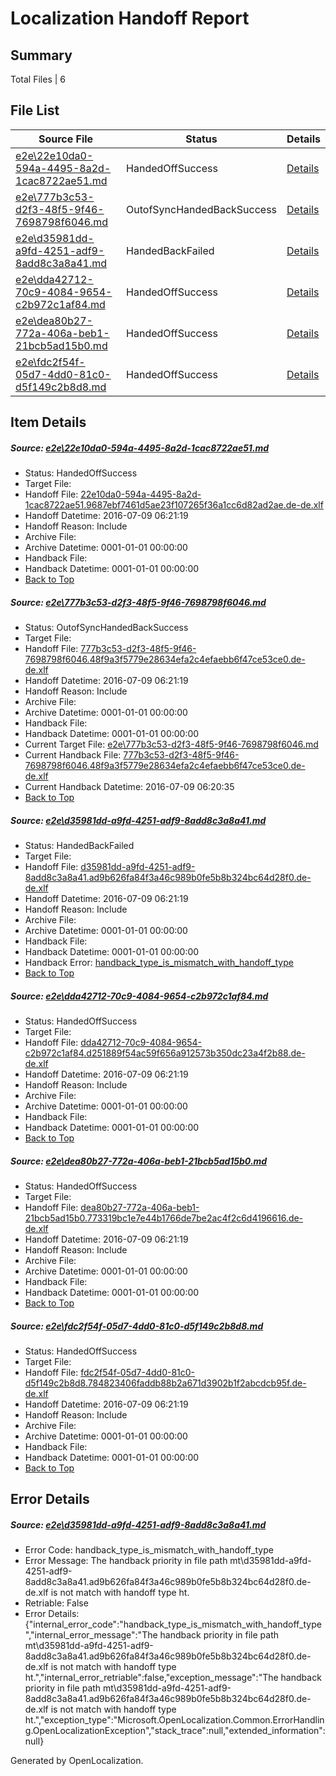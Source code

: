 # <a name='report-top'></a> Localization Handoff Report

## Summary
 Total Files | 6

## File List
 Source File | Status | Details 
 ----------- | ------ | ------- 
 [e2e\22e10da0-594a-4495-8a2d-1cac8722ae51.md](https://github.com/OpenLocalizationTestOrg/oltest/blob/f4ac69caeb051211209fa7dba82ef4007f450782/e2e/22e10da0-594a-4495-8a2d-1cac8722ae51.md) | HandedOffSuccess | [Details](#9a07d3ed551f4cadd8bf9cff50ff9fcf45cd30cc3)
 [e2e\777b3c53-d2f3-48f5-9f46-7698798f6046.md](https://github.com/OpenLocalizationTestOrg/oltest/blob/bf52b378fdb79f2ef45ad5bce3f2625ed290cb58/e2e/777b3c53-d2f3-48f5-9f46-7698798f6046.md) | OutofSyncHandedBackSuccess | [Details](#96d1e3ec9acd678182e4be3a88469203955b7a186)
 [e2e\d35981dd-a9fd-4251-adf9-8add8c3a8a41.md](https://github.com/OpenLocalizationTestOrg/oltest/blob/b9a8c41e7056299a5af5596c1d497410d46bce63/e2e/d35981dd-a9fd-4251-adf9-8add8c3a8a41.md) | HandedBackFailed | [Details](#25ab2722ea47c8f0eb7ee4303562b77efe3a7e6b9)
 [e2e\dda42712-70c9-4084-9654-c2b972c1af84.md](https://github.com/OpenLocalizationTestOrg/oltest/blob/f4ac69caeb051211209fa7dba82ef4007f450782/e2e/dda42712-70c9-4084-9654-c2b972c1af84.md) | HandedOffSuccess | [Details](#4e29c41613b8f36a8b2f093f507f2cf85af4e90610)
 [e2e\dea80b27-772a-406a-beb1-21bcb5ad15b0.md](https://github.com/OpenLocalizationTestOrg/oltest/blob/614df5b0ca7295fe8df5f374dade7b20548a826b/e2e/dea80b27-772a-406a-beb1-21bcb5ad15b0.md) | HandedOffSuccess | [Details](#b5746aa8f5673c80b0a672d430d4448e26738b4811)
 [e2e\fdc2f54f-05d7-4dd0-81c0-d5f149c2b8d8.md](https://github.com/OpenLocalizationTestOrg/oltest/blob/492366abc1daec228193a697b859bddc43e67c08/e2e/fdc2f54f-05d7-4dd0-81c0-d5f149c2b8d8.md) | HandedOffSuccess | [Details](#57827f8b07c26d9695fd9b015c737df44aa62cd113)

## Item Details
##### <a name='9a07d3ed551f4cadd8bf9cff50ff9fcf45cd30cc3'></a> Source: [e2e\22e10da0-594a-4495-8a2d-1cac8722ae51.md](https://github.com/OpenLocalizationTestOrg/oltest/blob/f4ac69caeb051211209fa7dba82ef4007f450782/e2e/22e10da0-594a-4495-8a2d-1cac8722ae51.md)
* Status: HandedOffSuccess
* Target File: 
* Handoff File: [22e10da0-594a-4495-8a2d-1cac8722ae51.9687ebf7461d5ae23f107265f36a1cc6d82ad2ae.de-de.xlf](https://github.com/OpenLocalizationTestOrg/olhandoff-e2e/blob/87d21f57fc98363461a61ab25c2d76bd0fb2cf60/ol-handoff/OpenLocalizationTestOrg/oltest-dede-fly/ci/22e10da0-594a-4495-8a2d-1cac8722ae51.9687ebf7461d5ae23f107265f36a1cc6d82ad2ae.de-de.xlf)
* Handoff Datetime: 2016-07-09 06:21:19
* Handoff Reason: Include
* Archive File: 
* Archive Datetime: 0001-01-01 00:00:00
* Handback File: 
* Handback Datetime: 0001-01-01 00:00:00
* [Back to Top](#report-top)

##### <a name='96d1e3ec9acd678182e4be3a88469203955b7a186'></a> Source: [e2e\777b3c53-d2f3-48f5-9f46-7698798f6046.md](https://github.com/OpenLocalizationTestOrg/oltest/blob/bf52b378fdb79f2ef45ad5bce3f2625ed290cb58/e2e/777b3c53-d2f3-48f5-9f46-7698798f6046.md)
* Status: OutofSyncHandedBackSuccess
* Target File: 
* Handoff File: [777b3c53-d2f3-48f5-9f46-7698798f6046.48f9a3f5779e28634efa2c4efaebb6f47ce53ce0.de-de.xlf](https://github.com/OpenLocalizationTestOrg/olhandoff-e2e/blob/87d21f57fc98363461a61ab25c2d76bd0fb2cf60/ol-handoff/OpenLocalizationTestOrg/oltest-dede-fly/ci/777b3c53-d2f3-48f5-9f46-7698798f6046.48f9a3f5779e28634efa2c4efaebb6f47ce53ce0.de-de.xlf)
* Handoff Datetime: 2016-07-09 06:21:19
* Handoff Reason: Include
* Archive File: 
* Archive Datetime: 0001-01-01 00:00:00
* Handback File: 
* Handback Datetime: 0001-01-01 00:00:00
* Current Target File: [e2e\777b3c53-d2f3-48f5-9f46-7698798f6046.md](https://github.com/OpenLocalizationTestOrg/oltest-dede-fly/blob/c7c647340e0cdd29a1486371a1f656f53298accb/e2e/777b3c53-d2f3-48f5-9f46-7698798f6046.md)
* Current Handback File: [777b3c53-d2f3-48f5-9f46-7698798f6046.48f9a3f5779e28634efa2c4efaebb6f47ce53ce0.de-de.xlf](https://github.com/OpenLocalizationTestOrg/olhandback-e2e/blob/b2621f27f448c5e86ae9164aaa2d66839566d624/ol-handback/OpenLocalizationTestOrg/oltest-dede-fly/ci/777b3c53-d2f3-48f5-9f46-7698798f6046.48f9a3f5779e28634efa2c4efaebb6f47ce53ce0.de-de.xlf)
* Current Handback Datetime: 2016-07-09 06:20:35
* [Back to Top](#report-top)

##### <a name='25ab2722ea47c8f0eb7ee4303562b77efe3a7e6b9'></a> Source: [e2e\d35981dd-a9fd-4251-adf9-8add8c3a8a41.md](https://github.com/OpenLocalizationTestOrg/oltest/blob/b9a8c41e7056299a5af5596c1d497410d46bce63/e2e/d35981dd-a9fd-4251-adf9-8add8c3a8a41.md)
* Status: HandedBackFailed
* Target File: 
* Handoff File: [d35981dd-a9fd-4251-adf9-8add8c3a8a41.ad9b626fa84f3a46c989b0fe5b8b324bc64d28f0.de-de.xlf](https://github.com/OpenLocalizationTestOrg/olhandoff-e2e/blob/87d21f57fc98363461a61ab25c2d76bd0fb2cf60/ol-handoff/OpenLocalizationTestOrg/oltest-dede-fly/ci/d35981dd-a9fd-4251-adf9-8add8c3a8a41.ad9b626fa84f3a46c989b0fe5b8b324bc64d28f0.de-de.xlf)
* Handoff Datetime: 2016-07-09 06:21:19
* Handoff Reason: Include
* Archive File: 
* Archive Datetime: 0001-01-01 00:00:00
* Handback File: 
* Handback Datetime: 0001-01-01 00:00:00
* Handback Error: [handback_type_is_mismatch_with_handoff_type](#25ab2722ea47c8f0eb7ee4303562b77efe3a7e6b9handback_type_is_mismatch_with_handoff_type)
* [Back to Top](#report-top)

##### <a name='4e29c41613b8f36a8b2f093f507f2cf85af4e90610'></a> Source: [e2e\dda42712-70c9-4084-9654-c2b972c1af84.md](https://github.com/OpenLocalizationTestOrg/oltest/blob/f4ac69caeb051211209fa7dba82ef4007f450782/e2e/dda42712-70c9-4084-9654-c2b972c1af84.md)
* Status: HandedOffSuccess
* Target File: 
* Handoff File: [dda42712-70c9-4084-9654-c2b972c1af84.d251889f54ac59f656a912573b350dc23a4f2b88.de-de.xlf](https://github.com/OpenLocalizationTestOrg/olhandoff-e2e/blob/87d21f57fc98363461a61ab25c2d76bd0fb2cf60/ol-handoff/OpenLocalizationTestOrg/oltest-dede-fly/ci/dda42712-70c9-4084-9654-c2b972c1af84.d251889f54ac59f656a912573b350dc23a4f2b88.de-de.xlf)
* Handoff Datetime: 2016-07-09 06:21:19
* Handoff Reason: Include
* Archive File: 
* Archive Datetime: 0001-01-01 00:00:00
* Handback File: 
* Handback Datetime: 0001-01-01 00:00:00
* [Back to Top](#report-top)

##### <a name='b5746aa8f5673c80b0a672d430d4448e26738b4811'></a> Source: [e2e\dea80b27-772a-406a-beb1-21bcb5ad15b0.md](https://github.com/OpenLocalizationTestOrg/oltest/blob/614df5b0ca7295fe8df5f374dade7b20548a826b/e2e/dea80b27-772a-406a-beb1-21bcb5ad15b0.md)
* Status: HandedOffSuccess
* Target File: 
* Handoff File: [dea80b27-772a-406a-beb1-21bcb5ad15b0.773319bc1e7e44b1766de7be2ac4f2c6d4196616.de-de.xlf](https://github.com/OpenLocalizationTestOrg/olhandoff-e2e/blob/87d21f57fc98363461a61ab25c2d76bd0fb2cf60/ol-handoff/OpenLocalizationTestOrg/oltest-dede-fly/ci/dea80b27-772a-406a-beb1-21bcb5ad15b0.773319bc1e7e44b1766de7be2ac4f2c6d4196616.de-de.xlf)
* Handoff Datetime: 2016-07-09 06:21:19
* Handoff Reason: Include
* Archive File: 
* Archive Datetime: 0001-01-01 00:00:00
* Handback File: 
* Handback Datetime: 0001-01-01 00:00:00
* [Back to Top](#report-top)

##### <a name='57827f8b07c26d9695fd9b015c737df44aa62cd113'></a> Source: [e2e\fdc2f54f-05d7-4dd0-81c0-d5f149c2b8d8.md](https://github.com/OpenLocalizationTestOrg/oltest/blob/492366abc1daec228193a697b859bddc43e67c08/e2e/fdc2f54f-05d7-4dd0-81c0-d5f149c2b8d8.md)
* Status: HandedOffSuccess
* Target File: 
* Handoff File: [fdc2f54f-05d7-4dd0-81c0-d5f149c2b8d8.784823406faddb88b2a671d3902b1f2abcdcb95f.de-de.xlf](https://github.com/OpenLocalizationTestOrg/olhandoff-e2e/blob/87d21f57fc98363461a61ab25c2d76bd0fb2cf60/ol-handoff/OpenLocalizationTestOrg/oltest-dede-fly/ci/fdc2f54f-05d7-4dd0-81c0-d5f149c2b8d8.784823406faddb88b2a671d3902b1f2abcdcb95f.de-de.xlf)
* Handoff Datetime: 2016-07-09 06:21:19
* Handoff Reason: Include
* Archive File: 
* Archive Datetime: 0001-01-01 00:00:00
* Handback File: 
* Handback Datetime: 0001-01-01 00:00:00
* [Back to Top](#report-top)


## Error Details
##### <a name='25ab2722ea47c8f0eb7ee4303562b77efe3a7e6b9handback_type_is_mismatch_with_handoff_type'></a> Source: [e2e\d35981dd-a9fd-4251-adf9-8add8c3a8a41.md](#25ab2722ea47c8f0eb7ee4303562b77efe3a7e6b9)
* Error Code: handback_type_is_mismatch_with_handoff_type
* Error Message: The handback priority in file path mt\d35981dd-a9fd-4251-adf9-8add8c3a8a41.ad9b626fa84f3a46c989b0fe5b8b324bc64d28f0.de-de.xlf is not match with handoff type ht.
* Retriable: False
* Error Details: {"internal_error_code":"handback_type_is_mismatch_with_handoff_type","internal_error_message":"The handback priority in file path mt\\d35981dd-a9fd-4251-adf9-8add8c3a8a41.ad9b626fa84f3a46c989b0fe5b8b324bc64d28f0.de-de.xlf is not match with handoff type ht.","internal_error_retriable":false,"exception_message":"The handback priority in file path mt\\d35981dd-a9fd-4251-adf9-8add8c3a8a41.ad9b626fa84f3a46c989b0fe5b8b324bc64d28f0.de-de.xlf is not match with handoff type ht.","exception_type":"Microsoft.OpenLocalization.Common.ErrorHandling.OpenLocalizationException","stack_trace":null,"extended_information":null}


Generated by OpenLocalization.
